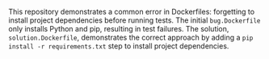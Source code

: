 This repository demonstrates a common error in Dockerfiles: forgetting to install project dependencies before running tests. The initial `bug.Dockerfile` only installs Python and pip, resulting in test failures.  The solution, `solution.Dockerfile`, demonstrates the correct approach by adding a `pip install -r requirements.txt` step to install project dependencies.